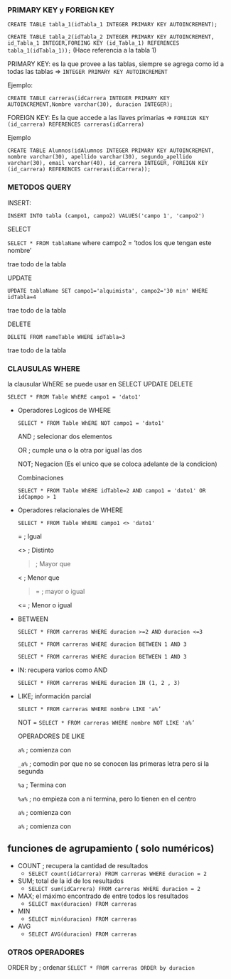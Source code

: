 ### PRIMARY KEY y FOREIGN KEY

`CREATE TABLE tabla_1(idTabla_1 INTEGER PRIMARY KEY AUTOINCREMENT);` 

`CREATE TABLE tabla_2(idTabla_2 INTEGER PRIMARY KEY AUTOINCREMENT, id_Tabla_1 INTEGER,FOREING KEY (id_Tabla_1) REFERENCES tabla_1(idTabla_1));` (Hace referencia a la tabla 1)

PRIMARY KEY: es la que provee a las tablas, siempre se agrega como id a todas las tablas ⇒  `INTEGER PRIMARY KEY AUTOINCREMENT`

Ejemplo:

`CREATE TABLE carreras(idCarrera INTEGER PRIMARY KEY AUTOINCREMENT,Nombre varchar(30), duracion INTEGER);`

FOREIGN KEY: Es la que accede a las llaves primarias ⇒ `FOREIGN KEY (id_carrera) REFERENCES carreras(idCarrera)`

Ejemplo

`CREATE TABLE Alumnos(idAlumnos INTEGER PRIMARY KEY AUTOINCREMENT, nombre varchar(30), apellido varchar(30), segundo_apellido varchar(30), email varchar(40), id_carrera INTEGER, FOREIGN KEY (id_carrera) REFERENCES carreras(idCarrera));`

### METODOS QUERY

INSERT:

`INSERT INTO tabla (campo1, campo2) VALUES('campo 1', 'campo2')`

SELECT

`SELECT * FROM tablaName` where campo2 = ‘todos los que tengan este nombre’

trae todo de la tabla

UPDATE

`UPDATE tablaName SET campo1='alquimista', campo2='30 min' WHERE idTabla=4`

trae todo de la tabla

DELETE

`DELETE FROM nameTable WHERE idTabla=3`

trae todo de la tabla

### CLAUSULAS WHERE

la clausular WhERE se puede usar en SELECT UPDATE DELETE 

 `SELECT * FROM Table WhERE campo1 = 'dato1'`

- Operadores Logicos de WHERE
    
    `SELECT * FROM Table WhERE NOT campo1 = 'dato1'`
    
    AND ; selecionar dos elementos
    
    OR ;  cumple una o la otra por igual las dos
    
    NOT;  Negacion (Es el unico que se coloca adelante de la condicion)
    
    Combinaciones
    
    `SELECT * FROM Table WhERE idTable=2 AND campo1 = 'dato1' OR idCapmpo > 1`
    

- Operadores relacionales de WHERE
    
    `SELECT * FROM Table WhERE campo1 <> 'dato1'`
    
    = ; Igual
    
    <> ; Distinto
    
    > ; Mayor que
    
     < ; Menor que
    
     >= ; mayor o igual
    
     <= ; Menor o igual
    
- BETWEEN
    
    `SELECT * FROM carreras WHERE duracion >=2 AND duracion <=3`
    
    `SELECT * FROM carreras WHERE duracion BETWEEN 1 AND 3`
    
    `SELECT * FROM carreras WHERE duracion BETWEEN 1 AND 3`
    

- IN: recupera varios como AND
    
    `SELECT * FROM carreras WHERE duracion IN (1, 2 , 3)`
    

- LIKE; información parcial
    
    `SELECT * FROM carreras WHERE nombre LIKE 'a%’`
    
    NOT = `SELECT * FROM carreras WHERE nombre NOT LIKE 'a%’`
    
    OPERADORES DE LIKE
    
    `a%` ; comienza con
    
    `_a%` ; comodin por que no se conocen las primeras letra pero si la segunda
    
    `%a` ; Termina con 
    
    `%a%` ; no empieza con a ni termina, pero lo tienen en el centro
    
    `a%` ; comienza con
    
    `a%` ; comienza con
    

## funciones de agrupamiento ( solo numéricos)

- COUNT ; recupera la cantidad de resultados
    - `SELECT count(idCarrera) FROM carreras WHERE duracion = 2`
- SUM; total de la id de los resultados
    - `SELECT sum(idCarrera) FROM carreras WHERE duracion = 2`
- MAX; el máximo encontrado de entre todos los resultados
    - `SELECT max(duracion) FROM carreras`
- MIN
    - `SELECT min(duracion) FROM carreras`
- AVG
    - `SELECT AVG(duracion) FROM carreras`

### OTROS OPERADORES

ORDER by ; ordenar `SELECT * FROM carreras ORDER by duracion`